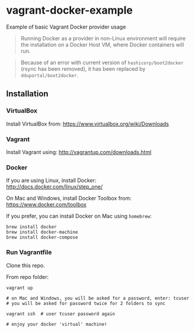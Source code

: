 # vagrant-docker-example

Example of basic Vagrant Docker provider usage

> Running Docker as a provider in non-Linux environment will require the installation on a Docker Host VM, where Docker containers will run.

> Because of an error with current version of `hashicorp/boot2docker` (rsync has been removed), it has been replaced by `dduportal/boot2docker`.

## Installation

### VirtualBox

Install VirtualBox from: https://www.virtualbox.org/wiki/Downloads

### Vagrant

Install Vagrant using: http://vagrantup.com/downloads.html

### Docker

If you are using Linux, install Docker: http://docs.docker.com/linux/step_one/

On Mac and Windows, install Docker Toolbox from: https://www.docker.com/toolbox

If you prefer, you can install Docker on Mac using `homebrew`:

    brew install docker
	brew install docker-machine
	brew install docker-compose

### Run Vagrantfile

Clone this repo.

From repo folder:

    vagrant up

    # on Mac and Windows, you will be asked for a password, enter: tcuser
    # you will be asked for password twice for 2 folders to sync

    vagrant ssh  # user tcuser password again

    # enjoy your docker 'virtual' machine!
